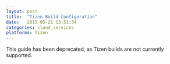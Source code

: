 ```yaml
---
layout: post
title:  "Tizen Build Configuratíon"
date:   2013-05-21 13:51:34
categories: cloud_services
platforms: Tizen
---
```


This guide has been deprecated, as Tizen builds are not currently supported.